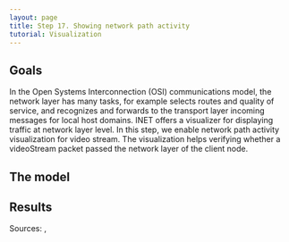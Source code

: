 ```yaml
---
layout: page
title: Step 17. Showing network path activity
tutorial: Visualization
---
```


## Goals

In the Open Systems Interconnection (OSI) communications model, the network layer 
has many tasks, for example selects routes and quality of service, and recognizes 
and forwards to the transport layer incoming messages for local host domains. 
INET offers a visualizer for displaying traffic at network layer level. 
In this step, we enable network path activity visualization for video stream. 
The visualization helps verifying whether a videoStream packet passed the 
network layer of the client node.

## The model

<!--
Firstly we have to edit the configurator. We make an xml file (in this case configurationD.xml),
to set the static ip addresses. Static addresses are the routers' interfaces and
the videoStreamServer's IP address.

@dontinclude configurationD.xml
@skip config
@until /config

The routers assign addresses to wireless nodes via DHCP.
To that we have to turn on the hasDHCP parameter. Then we adjust the
other settings of that service. We have to set which interface assign the addresses.
In our simulation it's the "eth0" on both router. MaxNumClients parameter adjusts
maximum number of clients (IPs) allowed to be leased (in our simulation we set to 10)
and numReservedAddresses define number of addresses to skip
at the start of the network's address range. To gateway we add that interface's IP address,
that run the DHCP service. Finally we have to add the lease time.
We can adjust the start time, but usually we want that, DHCP service run the
beginning, so we leave it on 0s.

If we want RIP routing protocol work, we have to set true the routers' hasRIP parameter,
and set to false the configurator.optimizeRoutes parameter.

The configuration:
@dontinclude omnetpp.ini
@skipline [Config Visualization15]
@until ####
-->

## Results
<!--
<img src="step17_networkroute_3d.gif">
-->
Sources: <a srcfile="visualization/omnetpp.ini" />, <a srcfile="visualization/VisualizationF.ned" />
